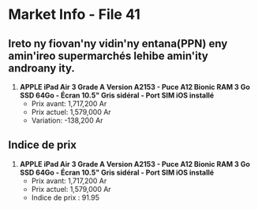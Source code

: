 # Market Info - File 41

## Ireto ny fiovan'ny vidin'ny entana(PPN) eny amin'ireo supermarchés lehibe amin'ity androany ity.

1. **APPLE iPad Air 3 Grade A Version A2153 - Puce A12 Bionic RAM 3 Go SSD 64Go - Écran 10.5" Gris sidéral - Port SIM iOS installé**
   - Prix avant: 1,717,200 Ar
   - Prix actuel: 1,579,000 Ar
   - Variation: -138,200 Ar



## Indice de prix

1. **APPLE iPad Air 3 Grade A Version A2153 - Puce A12 Bionic RAM 3 Go SSD 64Go - Écran 10.5" Gris sidéral - Port SIM iOS installé**
   - Prix avant: 1,717,200 Ar
   - Prix actuel: 1,579,000 Ar
   - Indice de prix : 91.95

